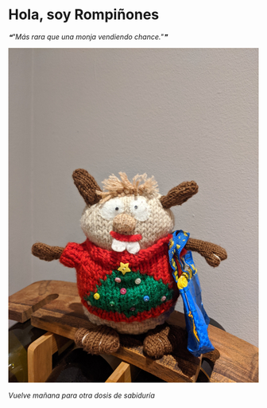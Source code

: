 # Hola, soy Rompiñones

<!--STARTS_HERE_QUOTE_README-->
<i>❝"Más rara que una monja vendiendo chance."❞</i>
<!--ENDS_HERE_QUOTE_README-->

<!--START_SECTION:update_image-->
![alt text](https://raw.githubusercontent.com/focaalvarez/rompinones/main/.github/images/IMG_20211218_190329.jpg?raw=true)
<!--END_SECTION:update_image-->

*Vuelve mañana para otra dosis de sabiduría*
